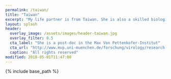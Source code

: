 ```yaml
---
permalink: /taiwan/
title: "Taiwan"
excerpt: "My life partner is from Taiwan. She is also a skilled biologist."
layout: splash
header:
  overlay_image: /assets/images/header-taiwan.jpg
  overlay_filter: 0.5
  cta_label: "She is a post-doc in the Max Von Pettenkofer-Institut"
  cta_url: "http://www.mvp.uni-muenchen.de/forschung/virology/research-group-keppler/"
  caption: "All rights reserved"
modified: 2018-05-01T11:47:00
---
```


{% include base_path %}
